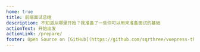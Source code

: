 ```yaml
---
home: true
title: 前端面试总结
description: 不知道从哪里开始？我准备了一些你可以用来准备面试的基础
actionText: 开始出发
actionLink: /prepare/
footer: Open Source on [GitHub](https://github.com/sqrthree/vuepress-theme-api), Made by [@sqrthree](https://github.com/sqrthree), Power by [vuepress](https://github.com/vuejs/vuepress)
---
```


